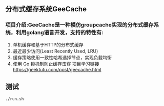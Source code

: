
## 分布式缓存系统GeeCache
### 项目介绍:GeeCache是一种模仿groupcache实现的分布式缓存系统，利用golang语言开发，支持的特性有:
1. 单机缓存和基于HTTP的分布式缓存 
2. 最近最少访问(Least Recently Used, LRU) 
3. 缓存策略使用一致性哈希选择节点，实现负载均衡
4. 使用 Go 锁机制防止缓存击穿
项目学习链接 https://geektutu.com/post/geecache.html
## 测试
```shell
./run.sh
```
